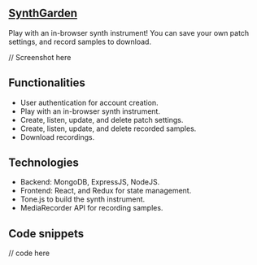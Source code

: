 ## <a href="https://synthgarden.herokuapp.com" target="_blank">SynthGarden</a>
Play with an in-browser synth instrument! You can save your own patch settings, and record samples to download.

// Screenshot here

## Functionalities
- User authentication for account creation.
- Play with an in-browser synth instrument.
- Create, listen, update, and delete patch settings.
- Create, listen, update, and delete recorded samples.
- Download recordings.

## Technologies
- Backend: MongoDB, ExpressJS, NodeJS.
- Frontend: React, and Redux for state management.
- Tone.js to build the synth instrument.
- MediaRecorder API for recording samples.

## Code snippets
// code here
